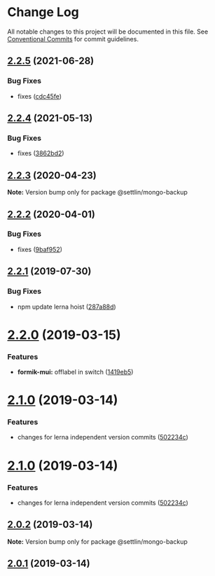 # Change Log

All notable changes to this project will be documented in this file.
See [Conventional Commits](https://conventionalcommits.org) for commit guidelines.

## [2.2.5](http://github.com/settlin/node-monorepo/mongo-backup/compare/@settlin/mongo-backup@2.2.4...@settlin/mongo-backup@2.2.5) (2021-06-28)


### Bug Fixes

* fixes ([cdc45fe](http://github.com/settlin/node-monorepo/mongo-backup/commit/cdc45fe233fbe530877f55da0915d68d4323890e))





## [2.2.4](http://github.com/settlin/node-monorepo/mongo-backup/compare/@settlin/mongo-backup@2.2.3...@settlin/mongo-backup@2.2.4) (2021-05-13)


### Bug Fixes

* fixes ([3862bd2](http://github.com/settlin/node-monorepo/mongo-backup/commit/3862bd2648a12c4a6a55e93c1c60921db1797758))





## [2.2.3](http://github.com/settlin/node-monorepo/mongo-backup/compare/@settlin/mongo-backup@2.2.2...@settlin/mongo-backup@2.2.3) (2020-04-23)

**Note:** Version bump only for package @settlin/mongo-backup





## [2.2.2](http://github.com/settlin/node-monorepo/mongo-backup/compare/@settlin/mongo-backup@2.2.1...@settlin/mongo-backup@2.2.2) (2020-04-01)


### Bug Fixes

* fixes ([9baf952](http://github.com/settlin/node-monorepo/mongo-backup/commit/9baf952))





## [2.2.1](http://github.com/settlin/node-monorepo/mongo-backup/compare/@settlin/mongo-backup@2.2.0...@settlin/mongo-backup@2.2.1) (2019-07-30)


### Bug Fixes

* npm update lerna hoist ([287a88d](http://github.com/settlin/node-monorepo/mongo-backup/commit/287a88d))





# [2.2.0](http://github.com/settlin/node-monorepo/mongo-backup/compare/@settlin/mongo-backup@2.1.0...@settlin/mongo-backup@2.2.0) (2019-03-15)


### Features

* **formik-mui:** offlabel in switch ([1419eb5](http://github.com/settlin/node-monorepo/mongo-backup/commit/1419eb5))





# [2.1.0](http://github.com/settlin/node-monorepo/mongo-backup/compare/@settlin/mongo-backup@2.0.1...@settlin/mongo-backup@2.1.0) (2019-03-14)


### Features

* changes for lerna independent version commits ([502234c](http://github.com/settlin/node-monorepo/mongo-backup/commit/502234c))





# [2.1.0](http://github.com/settlin/node-monorepo/mongo-backup/compare/@settlin/mongo-backup@2.0.1...@settlin/mongo-backup@2.1.0) (2019-03-14)


### Features

* changes for lerna independent version commits ([502234c](http://github.com/settlin/node-monorepo/mongo-backup/commit/502234c))





## [2.0.2](http://github.com/settlin/node-monorepo/mongo-backup/compare/@settlin/mongo-backup@2.0.1...@settlin/mongo-backup@2.0.2) (2019-03-14)

**Note:** Version bump only for package @settlin/mongo-backup





## [2.0.1](http://github.com/settlin/node-monorepo/mongo-backup/compare/@settlin/mongo-backup@2.0.1...@settlin/mongo-backup@2.0.1) (2019-03-14)
